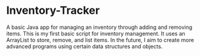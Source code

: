 # Inventory-Tracker
A basic Java app for managing an inventory through adding and removing items.
This is my first basic script for inventory management. It uses an ArrayList to store, remove, and list items. 
In the future, I aim to create more advanced programs using certain data structures and objects.

